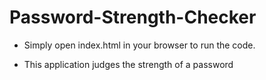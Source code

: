 # Password-Strength-Checker

- Simply open index.html in your browser to run the code.

- This application judges the strength of a password
